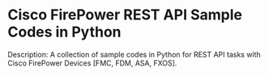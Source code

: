 # Cisco FirePower REST API Sample Codes in Python 

Description:
A collection of sample codes in Python for REST API tasks with Cisco FirePower Devices [FMC, FDM, ASA, FXOS]. 
